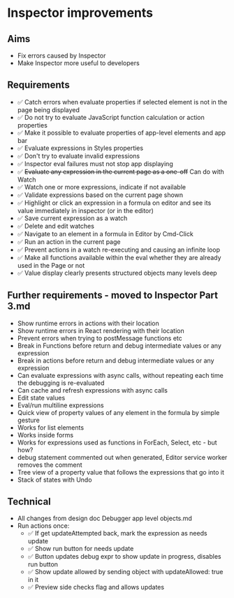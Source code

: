 Inspector improvements
======================

Aims
----

- Fix errors caused by Inspector
- Make Inspector more useful to developers

Requirements
------------

- ✅ Catch errors when evaluate properties if selected element is not in the page being displayed
- ✅ Do not try to evaluate JavaScript function calculation or action properties
- ✅ Make it possible to evaluate properties of app-level elements and app bar
- ✅ Evaluate expressions in Styles properties
- ✅ Don't try to evaluate invalid expressions
- ✅ Inspector eval failures must not stop app displaying
- ✅ ~~Evaluate any expression in the current page as a one-off~~ Can do with Watch
- ✅ Watch one or more expressions, indicate if not available
- ✅ Validate expressions based on the current page shown
- ✅ Highlight or click an expression in a formula on editor and see its value immediately in inspector (or in the editor)
- ✅ Save current expression as a watch
- ✅ Delete and edit watches
- ✅ Navigate to an element in a formula in Editor by Cmd-Click
- ✅ Run an action in the current page
- ✅ Prevent actions in a watch re-executing and causing an infinite loop
- ✅ Make all functions available within the eval whether they are already used in the Page or not
- ✅ Value display clearly presents structured objects many levels deep


Further requirements - moved to Inspector Part 3.md
--------------------
- Show runtime errors in actions with their location
- Show runtime errors in React rendering with their location
- Prevent errors when trying to postMessage functions etc
- Break in Functions before return and debug intermediate values or any expression
- Break in actions before return and debug intermediate values or any expression
- Can evaluate expressions with async calls, without repeating each time the debugging is re-evaluated
- Can cache and refresh expressions with async calls
- Edit state values
- Eval/run multiline expressions
- Quick view of property values of any element in the formula by simple gesture
- Works for list elements
- Works inside forms
- Works for expressions used as functions in ForEach, Select, etc - but how?
- debug statement commented out when generated, Editor service worker removes the comment
- Tree view of a property value that follows the expressions that go into it
- Stack of states with Undo

Technical
---------

- All changes from design doc Debugger app level objects.md
- Run actions once:
  - ✅ If get updateAttempted back, mark the expression as needs update
  - ✅ Show run button for needs update
  - ✅ Button updates debug expr to show update in progress, disables run button
  - ✅ Show update allowed by sending object with updateAllowed: true in it
  - ✅ Preview side checks flag and allows updates


